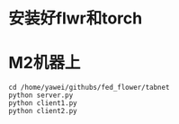 # 安装好flwr和torch

# M2机器上
```shell
cd /home/yawei/githubs/fed_flower/tabnet
python server.py
python client1.py
python client2.py
```

